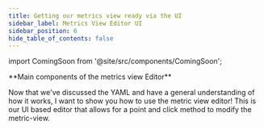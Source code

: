 ```yaml
---
title: Getting our metrics view ready via the UI
sidebar_label: Metrics View Editor UI
sidebar_position: 6
hide_table_of_contents: false
---
```

import ComingSoon from '@site/src/components/ComingSoon';

<ComingSoon />

<div class='contents_to_overlay'>
**Main components of the metrics view Editor**

Now that we've discussed the YAML and have a general understanding of how it works, I want to show you how to use the metric view editor! This is our UI based editor that allows for a point and click method to modify the metric-view.



</div>
